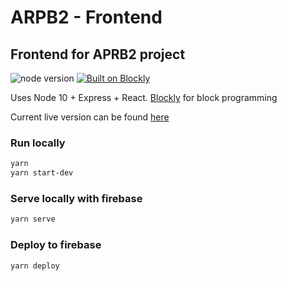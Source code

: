 # ARPB2 - Frontend

## Frontend for APRB2 project

![node version](https://badgen.net/badge/node/10/green)
[![Built on Blockly](https://tinyurl.com/built-on-blockly)](https://github.com/google/blockly)

Uses Node 10 + Express + React. [Blockly](https://github.com/google/blockly) for block programming

Current live version can be found [here](https://arpb2-72eab.web.app)

### Run locally

```bash
yarn
yarn start-dev
```

### Serve locally with firebase

```bash
yarn serve
```

### Deploy to firebase

```bash
yarn deploy
```
